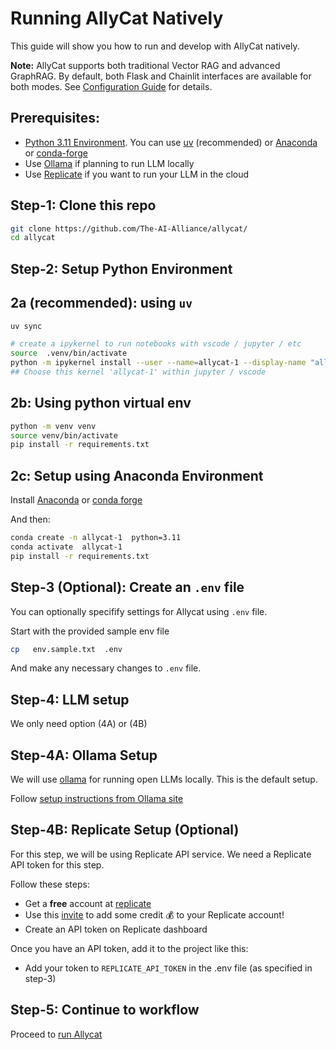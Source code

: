 # Running AllyCat Natively

This guide will show you how to run and develop with AllyCat natively.

**Note:** AllyCat supports both traditional Vector RAG and advanced GraphRAG. By default, both Flask and Chainlit interfaces are available for both modes. See [Configuration Guide](configuration.md) for details.

## Prerequisites: 

- [Python 3.11 Environment](https://www.python.org/downloads/).  You can use [uv](https://docs.astral.sh/uv/) (recommended) or [Anaconda](https://www.anaconda.com/docs/getting-started/getting-started) or [conda-forge](https://conda-forge.org/)
- Use [Ollama](https://ollama.com) if planning to run LLM locally
- Use [Replicate](https://replicate.com) if you want to run your LLM in the cloud

## Step-1: Clone this repo

```bash
git clone https://github.com/The-AI-Alliance/allycat/
cd allycat
```

## Step-2: Setup Python Environment

## 2a (recommended): using `uv`

```bash
uv sync

# create a ipykernel to run notebooks with vscode / jupyter / etc
source  .venv/bin/activate
python -m ipykernel install --user --name=allycat-1 --display-name "allycat-1"
## Choose this kernel 'allycat-1' within jupyter / vscode
```

## 2b: Using python virtual env

```bash
python -m venv venv
source venv/bin/activate
pip install -r requirements.txt
```

## 2c: Setup using Anaconda Environment

Install [Anaconda](https://www.anaconda.com/) or [conda forge](https://conda-forge.org/)

And then:

```bash
conda create -n allycat-1  python=3.11
conda activate  allycat-1
pip install -r requirements.txt 
```

## Step-3 (Optional): Create an `.env` file

You can optionally specifify settings for Allycat using `.env` file.

Start with the provided sample env file

```bash
cp   env.sample.txt  .env
```

And make any necessary changes to `.env` file.

## Step-4: LLM setup

We only need option (4A) or (4B)

## Step-4A: Ollama Setup


We will use [ollama](https://ollama.com/) for running open LLMs locally.
This is the default setup.

Follow [setup instructions from Ollama site](https://ollama.com/download)

## Step-4B: Replicate Setup (Optional)

For this step, we will be using Replicate API service.  We need a Replicate API token for this step.

Follow these steps:

- Get a **free** account at [replicate](https://replicate.com/home)
- Use this [invite](https://replicate.com/invites/a8717bfe-2f3d-4a52-88ed-1356231cdf03) to add some credit  💰  to your Replicate account!
- Create an API token on Replicate dashboard

Once you have an API token, add it to the project like this:

- Add your token to `REPLICATE_API_TOKEN` in the .env file (as specified in step-3)

## Step-5: Continue to workflow

Proceed to [run Allycat](running-allycat.md)
